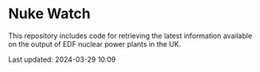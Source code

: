 # Nuke Watch

This repository includes code for retrieving the latest information available on the output of EDF nuclear power plants in the UK.

Last updated: 2024-03-29 10:09